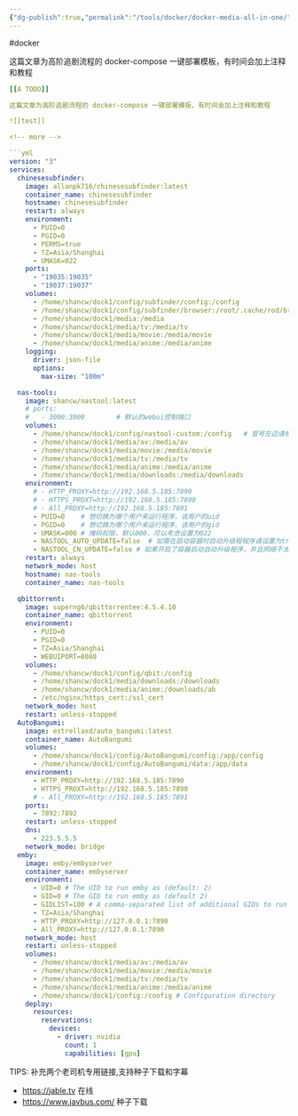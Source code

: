 ```yaml
---
{"dg-publish":true,"permalink":"/tools/docker/docker-media-all-in-one/","created":"2024-01-26T10:25:27.253+08:00","updated":"2024-01-25T13:11:07.000+08:00"}
---
```


#docker 

这篇文章为高阶追剧流程的 docker-compose 一键部署模板，有时间会加上注释和教程

<!-- more -->

```yml
[[A TODO]] 

这篇文章为高阶追剧流程的 docker-compose 一键部署模板，有时间会加上注释和教程

![[test]]

<!-- more -->

```yml
version: "3"
services:
  chinesesubfinder:
    image: allanpk716/chinesesubfinder:latest
    container_name: chinesesubfinder
    hostname: chinesesubfinder
    restart: always
    environment:
      - PUID=0
      - PGID=0
      - PERMS=true
      - TZ=Asia/Shanghai
      - UMASK=022
    ports:
      - "19035:19035"
      - "19037:19037"
    volumes:
      - /home/shancw/dock1/config/subfinder/config:/config
      - /home/shancw/dock1/config/subfinder/browser:/root/.cache/rod/browser
      - /home/shancw/dock1/media:/media
      - /home/shancw/dock1/media/tv:/media/tv
      - /home/shancw/dock1/media/movie:/media/movie
      - /home/shancw/dock1/media/anime:/media/anime
    logging:
      driver: json-file
      options:
        max-size: "100m"

  nas-tools:
    image: shancw/nastool:latest
    # ports:
    #   - 3000:3000        # 默认的webui控制端口
    volumes:
      - /home/shancw/dock1/config/nastool-custom:/config   # 冒号左边请修改为你想保存配置的路径
      - /home/shancw/dock1/media/av:/media/av
      - /home/shancw/dock1/media/movie:/media/movie
      - /home/shancw/dock1/media/tv:/media/tv
      - /home/shancw/dock1/media/anime:/media/anime
      - /home/shancw/dock1/media/downloads:/media/downloads
    environment:
      # - HTTP_PROXY=http://192.168.5.185:7890
      # - HTTPS_PROXT=http://192.168.5.185:7890
      # - All_PROXY=http://192.168.5.185:7891
      - PUID=0    # 想切换为哪个用户来运行程序，该用户的uid
      - PGID=0    # 想切换为哪个用户来运行程序，该用户的gid
      - UMASK=000 # 掩码权限，默认000，可以考虑设置为022
      - NASTOOL_AUTO_UPDATE=false  # 如需在启动容器时自动升级程程序请设置为true
      - NASTOOL_CN_UPDATE=false # 如果开启了容器启动自动升级程序，并且网络不太友好时，可以设置为true，会使用国内源进行软件更新
    restart: always
    network_mode: host
    hostname: nas-tools
    container_name: nas-tools

  qbittorrent:
    image: superng6/qbittorrentee:4.5.4.10
    container_name: qbittorrent
    environment:
      - PUID=0
      - PGID=0
      - TZ=Asia/Shanghai
      - WEBUIPORT=8080
    volumes:
      - /home/shancw/dock1/config/qbit:/config
      - /home/shancw/dock1/media/downloads:/downloads
      - /home/shancw/dock1/media/anime:/downloads/ab
      - /etc/nginx/https_cert:/ssl_cert
    network_mode: host
    restart: unless-stopped
  AutoBangumi:
    image: estrellaxd/auto_bangumi:latest
    container_name: AutoBangumi
    volumes:
      - /home/shancw/dock1/config/AutoBangumi/config:/app/config
      - /home/shancw/dock1/config/AutoBangumi/data:/app/data
    environment:
      - HTTP_PROXY=http://192.168.5.185:7890
      - HTTPS_PROXT=http://192.168.5.185:7890
      # - All_PROXY=http://192.168.5.185:7891
    ports:
      - 7892:7892
    restart: unless-stopped
    dns:
      - 223.5.5.5
    network_mode: bridge
  emby:
    image: emby/embyserver
    container_name: embyserver
    environment:
      - UID=0 # The UID to run emby as (default: 2)
      - GID=0 # The GID to run emby as (default 2)
      - GIDLIST=100 # A comma-separated list of additional GIDs to run emby as (default: 2)
      - TZ=Asia/Shanghai
      - HTTP_PROXY=http://127.0.0.1:7890
      - All_PROXY=http://127.0.0.1:7890
    network_mode: host
    restart: unless-stopped
    volumes:
      - /home/shancw/dock1/media/av:/media/av
      - /home/shancw/dock1/media/movie:/media/movie
      - /home/shancw/dock1/media/tv:/media/tv
      - /home/shancw/dock1/media/anime:/media/anime
      - /home/shancw/dock1/config:/config # Configuration directory
    deploy:
      resources:
        reservations:
          devices:
            - driver: nvidia
              count: 1
              capabilities: [gpu]
```

TIPS: 补充两个老司机专用链接,支持种子下载和字幕

- https://jable.tv 在线
- https://www.javbus.com/ 种子下载
